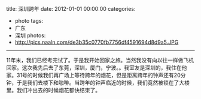 title: 深圳跨年
date: 2012-01-01 00:00:00
categories:
- photo
tags:
- 广东
- 深圳
photos:
- http://pics.naaln.com/de3b35c0770fb7756df4591694d8d9a5.JPG
---

11年末，我们已经考完试了。于是我开始回家之旅。当然我没有向以往一样做飞机回家。这次我先后去了东莞，深圳，厦门，宁波。。我室友是深圳的，我住在他家。31号的时候我们再广场上等待跨年的烟花，但是距离跨年的钟声还有20分钟，于是我们去楼下和咖啡。当跨年的钟声临近的时候，我们竟然被锁在了大楼里。我们冲出去的时候烟花都快结束了。